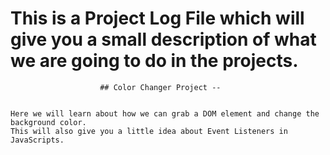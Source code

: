 # This is a Project Log File which will give you a small description of what we are going to do in the projects.

                        
                        
                        ## Color Changer Project --


    Here we will learn about how we can grab a DOM element and change the background color.
    This will also give you a little idea about Event Listeners in JavaScripts.
